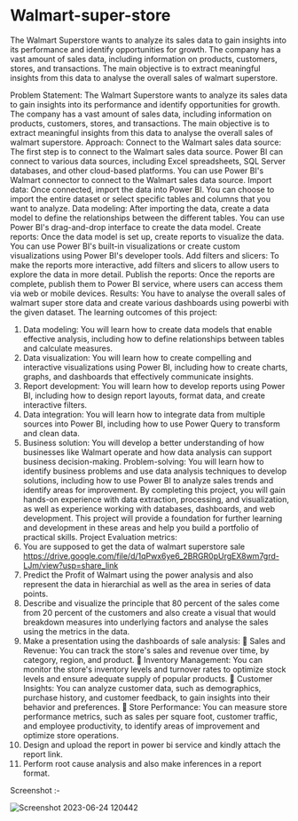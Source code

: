 # Walmart-super-store
The Walmart Superstore wants to analyze its sales data to gain insights into its performance and identify opportunities for growth. The company has a vast amount of sales data, including information on products, customers, stores, and transactions. The main objective is to extract meaningful insights from this data to analyse the overall sales of walmart superstore.


Problem Statement:
The Walmart Superstore wants to analyze its sales data to gain insights into its performance and identify opportunities for growth. The company has a vast amount of sales data, including information on products, customers, stores, and transactions. The main objective is to extract meaningful insights from this data to analyse the overall sales of walmart superstore.
Approach:
Connect to the Walmart sales data source: The first step is to connect to the Walmart sales data source. Power BI can connect to various data sources, including Excel spreadsheets, SQL Server databases, and other cloud-based platforms. You can use Power BI's Walmart connector to connect to the Walmart sales data source.
Import data: Once connected, import the data into Power BI. You can choose to import the entire dataset or select specific tables and columns that you want to analyze.
Data modeling: After importing the data, create a data model to define the relationships between the different tables. You can use Power BI's drag-and-drop interface to create the data model.
Create reports: Once the data model is set up, create reports to visualize the data. You can use Power BI's built-in visualizations or create custom visualizations using Power BI's developer tools.
Add filters and slicers: To make the reports more interactive, add filters and slicers to allow users to explore the data in more detail.
Publish the reports: Once the reports are complete, publish them to Power BI service, where users can access them via web or mobile devices.
Results:
You have to analyse the overall sales of walmart super store data and create various dashboards using powerbi with the given dataset.
The learning outcomes of this project:
1) Data modeling: You will learn how to create data models that enable effective analysis, including how to define relationships between tables and calculate measures.
2) Data visualization: You will learn how to create compelling and interactive visualizations using Power BI, including how to create charts, graphs, and dashboards that effectively communicate insights.
3) Report development: You will learn how to develop reports using Power BI, including how to design report layouts, format data, and create interactive filters.
4) Data integration: You will learn how to integrate data from multiple sources into Power BI, including how to use Power Query to transform and clean data.
5) Business solution: You will develop a better understanding of how businesses like Walmart operate and how data analysis can support business decision-making.
Problem-solving: You will learn how to identify business problems and use data analysis techniques to develop solutions, including how to use Power BI to analyze sales trends and identify areas for improvement.
By completing this project, you will gain hands-on experience with data extraction, processing, and visualization, as well as experience working with databases, dashboards, and web development. This project will provide a foundation for further learning and development in these areas and help you build a portfolio of practical skills.
Project Evaluation metrics:
1) You are supposed to get the data of walmart superstore sale
https://drive.google.com/file/d/1qPwx6ye6_2BRGR0pUrgEX8wm7grd-LJm/view?usp=share_link
2) Predict the Profit of Walmart using the power analysis and also represent the data in hierarchial as well as the area in series of data points.
3) Describe and visualize the principle that 80 percent of the sales come from 20 percent of the customers and also create a visual that would breakdown measures into underlying factors and analyse the sales using the metrics in the data.
4) Make a presentation using the dashboards of sale analysis:
 Sales and Revenue: You can track the store's sales and revenue over time, by category, region, and product.
 Inventory Management: You can monitor the store's inventory levels and turnover rates to optimize stock levels and ensure adequate supply of popular products.
 Customer Insights: You can analyze customer data, such as demographics, purchase history, and customer feedback, to gain insights into their behavior and preferences.
 Store Performance: You can measure store performance metrics, such as sales per square foot, customer traffic, and employee productivity, to identify areas of improvement and optimize store operations.
5) Design and upload the report in power bi service and kindly attach the report link.
6) Perform root cause analysis and also make inferences in a report format.


Screenshot :-

![Screenshot 2023-06-24 120442](https://github.com/moa4fo/Walmart-super-store/assets/116834500/342e3f62-4fa0-480e-9f11-9b095a333f84)
